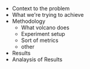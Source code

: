 #
- Context to the problem
- What we're trying to achieve
- Methodology
  - What volcano does
  - Experiment setup
  - Sort of metrics
  - other
- Results
- Analaysis of Results

